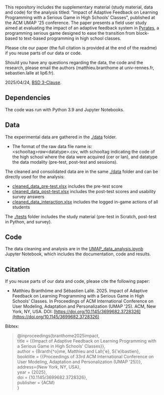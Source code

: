 This repository includes the supplementary material (study material, data and code) for the analysis titled: "Impact of Adaptive Feedback on Learning Programming with a Serious Game in High Schools’ Classes", published at the ACM UMAP '25 conference. The paper presents a field user study aimed at evaluating the impact of an adaptive feedback system in [Pyrates](https://py-rates.fr), a programming serious game designed to ease the transition from block-based to text-based programming in high school classes.

Please cite our paper (the full citation is provided at the end of the readme) if you reuse parts of our data or code.

Should you have any questions regarding the data, the code and the research, please email the authors (matthieu.branthome at univ-rennes.fr, sebastien.lalle at lip6.fr).

2025/04/24, [BSD 3-Clause](LICENSE).

## Dependencies

The code was run with Python 3.9 and Jupyter Notebooks.

## Data
The experimental data are gathered in the [./data](data/) folder.

- The format of the raw data file name is: \<schooltag\>_raw_\<datatype\>.csv, with schooltag indicating the code of the high school where the data were acquired (cer or lan), and datatype the data modality (pre-test, post-test and sessions).

The cleaned and consolidated data are in the same [./data](data/) folder and can be directly used for the analysis:

- [cleaned_data_pre-test.xlsx](data/cleaned_data_pre-test.xlsx) includes the pre-test score
- [cleaned_data_post-test.xlsx](data/cleaned_data_post-test.xlsx) includes the post-test scores and usability survey answers
- [cleaned_data_interaction.xlsx](data/cleaned_data_interaction.xlsx) includes the logged in-game actions of all students

The [./tests](tests/) folder includes the study material (pre-test in Scratch, post-test in Python, and survey).

## Code
The data cleaning and analysis are in the [UMAP_data_analysis.ipynb](UMAP_data_analysis.ipynb) Jupyter Notebook, which includes the documentation, code and results.

## Citation
If you reuse parts of our data and code, please cite the following paper:

- Matthieu Branthôme and Sébastien Lallé. 2025. Impact of Adaptive Feedback on Learning Programming with a Serious Game in High Schools’ Classes. In Proceedings of ACM International Conference on User Modeling, Adaptation
  and Personalization (UMAP '25). ACM, New York, NY, USA. DOI: [https://doi.org/10.1145/3699682.3728326](https://doi.org/10.1145/3699682.3728326)

Bibtex:
> @inproceedings{branthome2025impact,<br />
title = {{Impact of Adaptive Feedback on Learning Programming with a Serious Game in High Schools' Classes}},<br />
author = {Branth{^o}me, Matthieu and Lall{'e}, S{'e}bastien},<br />
booktitle = {{Proceedings of 33rd ACM International Conference on User Modeling, Adaptation and Personalization (UMAP '25)}},<br />
address={New York, NY, USA},<br />
year = {2025},<br />
doi = {10.1145/3699682.3728326},<br />
publisher = {ACM}<br />
}<br />


